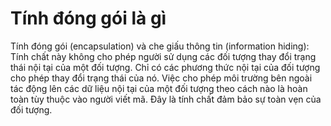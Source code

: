 # Tính đóng gói là gì

Tính đóng gói (encapsulation) và che giấu thông tin (information hiding): 
Tính chất này không cho phép người sử dụng các đối tượng thay đổi trạng thái nội tại của một đối tượng. Chỉ có các phương thức nội tại của đối tượng cho phép thay đổi trạng thái của nó. Việc cho phép môi trường bên ngoài tác động lên các dữ liệu nội tại của một đối tượng theo cách nào là hoàn toàn tùy thuộc vào người viết mã. Đây là tính chất đảm bảo sự toàn vẹn của đối tượng.